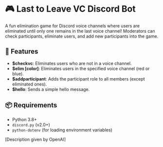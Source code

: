 # 🎮 Last to Leave VC Discord Bot

A fun elimination game for Discord voice channels where users are eliminated until only one remains in the last voice channel! Moderators can check participants, eliminate users, and add new participants into the game.

## 🚀 Features

- **$checkvc**: Eliminates users who are not in a voice channel.
- **$elim [color]**: Eliminates users in the specified voice channel (red or blue).
- **$addparticipant**: Adds the participant role to all members (except eliminated ones).
- **$hello**: Sends a simple hello message.

## 📦 Requirements

- Python 3.8+
- `discord.py` (v2.0+)
- `python-dotenv` (for loading environment variables)

[Description given by OpenAI]
